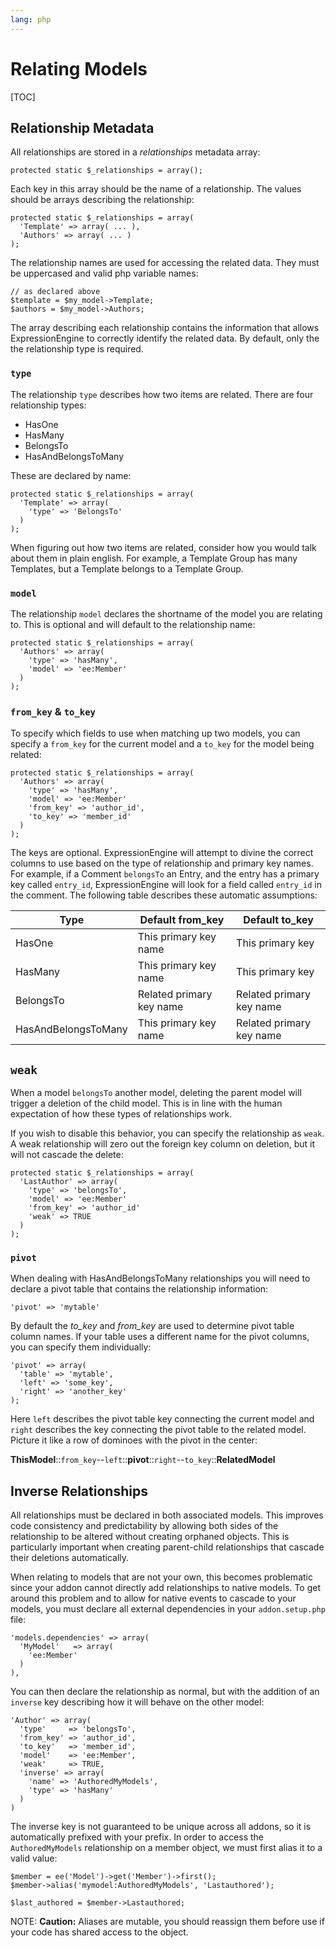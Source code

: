 ```yaml
---
lang: php
---
```


<!--
    This source file is part of the open source project
    ExpressionEngine User Guide (https://github.com/ExpressionEngine/ExpressionEngine-User-Guide)

    @link      https://expressionengine.com/
    @copyright Copyright (c) 2003-2020, Packet Tide, LLC (https://www.packettide.com)
    @license   https://expressionengine.com/license Licensed under Apache License, Version 2.0
-->

# Relating Models

[TOC]

## Relationship Metadata

All relationships are stored in a _relationships_ metadata array:

    protected static $_relationships = array();

Each key in this array should be the name of a relationship. The values should be arrays describing the relationship:

    protected static $_relationships = array(
      'Template' => array( ... ),
      'Authors' => array( ... )
    );

The relationship names are used for accessing the related data. They must be uppercased and valid php variable names:

    // as declared above
    $template = $my_model->Template;
    $authors = $my_model->Authors;

The array describing each relationship contains the information that allows ExpressionEngine to correctly identify the related data. By default, only the the relationship type is required.

### `type`

The relationship `type` describes how two items are related. There are four relationship types:

- HasOne
- HasMany
- BelongsTo
- HasAndBelongsToMany

These are declared by name:

    protected static $_relationships = array(
      'Template' => array(
        'type' => 'BelongsTo'
      )
    );

When figuring out how two items are related, consider how you would talk about them in plain english. For example, a Template Group has many Templates, but a Template belongs to a Template Group.

### `model`

The relationship `model` declares the shortname of the model you are relating to. This is optional and will default to the relationship name:

    protected static $_relationships = array(
      'Authors' => array(
        'type' => 'hasMany',
        'model' => 'ee:Member'
      )
    );

### `from_key` & `to_key`

To specify which fields to use when matching up two models, you can specify a `from_key` for the current model and a `to_key` for the model being related:

    protected static $_relationships = array(
      'Authors' => array(
        'type' => 'hasMany',
        'model' => 'ee:Member'
        'from_key' => 'author_id',
        'to_key' => 'member_id'
      )
    );

The keys are optional. ExpressionEngine will attempt to divine the correct columns to use based on the type of relationship and primary key names. For example, if a Comment `belongsTo` an Entry, and the entry has a primary key called `entry_id`, ExpressionEngine will look for a field called `entry_id` in the comment. The following table describes these automatic assumptions:

| Type                | Default from_key         | Default to_key           |
| ------------------- | ------------------------ | ------------------------ |
| HasOne              | This primary key name    | This primary key         |
| HasMany             | This primary key name    | This primary key         |
| BelongsTo           | Related primary key name | Related primary key name |
| HasAndBelongsToMany | This primary key name    | Related primary key name |

## `weak`

When a model `belongsTo` another model, deleting the parent model will trigger a deletion of the child model. This is in line with the human expectation of how these types of relationships work.

If you wish to disable this behavior, you can specify the relationship as `weak`. A weak relationship will zero out the foreign key column on deletion, but it will not cascade the delete:

    protected static $_relationships = array(
      'LastAuthor' => array(
        'type' => 'belongsTo',
        'model' => 'ee:Member'
        'from_key' => 'author_id'
        'weak' => TRUE
      )
    );

### `pivot`

When dealing with HasAndBelongsToMany relationships you will need to declare a pivot table that contains the relationship information:

    'pivot' => 'mytable'

By default the _to_key_ and _from_key_ are used to determine pivot table column names. If your table uses a different name for the pivot columns, you can specify them individually:

    'pivot' => array(
      'table' => 'mytable',
      'left' => 'some_key',
      'right' => 'another_key'
    );

Here `left` describes the pivot table key connecting the current model and `right` describes the key connecting the pivot table to the related model. Picture it like a row of dominoes with the pivot in the center:

**ThisModel**::`from_key`--`left`::**pivot**::`right`--`to_key`::**RelatedModel**

## Inverse Relationships

All relationships must be declared in both associated models. This improves code consistency and predictability by allowing both sides of the relationship to be altered without creating orphaned objects. This is particularly important when creating parent-child relationships that cascade their deletions automatically.

When relating to models that are not your own, this becomes problematic since your addon cannot directly add relationships to native models. To get around this problem and to allow for native events to cascade to your models, you must declare all external dependencies in your `addon.setup.php` file:

    'models.dependencies' => array(
      'MyModel'   => array(
        'ee:Member'
      )
    ),

You can then declare the relationship as normal, but with the addition of an `inverse` key describing how it will behave on the other model:

    'Author' => array(
      'type'     => 'belongsTo',
      'from_key' => 'author_id',
      'to_key'   => 'member_id',
      'model'    => 'ee:Member',
      'weak'     => TRUE,
      'inverse' => array(
        'name' => 'AuthoredMyModels',
        'type' => 'hasMany'
      )
    )

The inverse key is not guaranteed to be unique across all addons, so it is automatically prefixed with your prefix. In order to access the `AuthoredMyModels` relationship on a member object, we must first alias it to a valid value:

    $member = ee('Model')->get('Member')->first();
    $member->alias('mymodel:AuthoredMyModels', 'Lastauthored');

    $last_authored = $member->Lastauthored;

NOTE: **Caution:** Aliases are mutable, you should reassign them before use if your code has shared access to the object.
